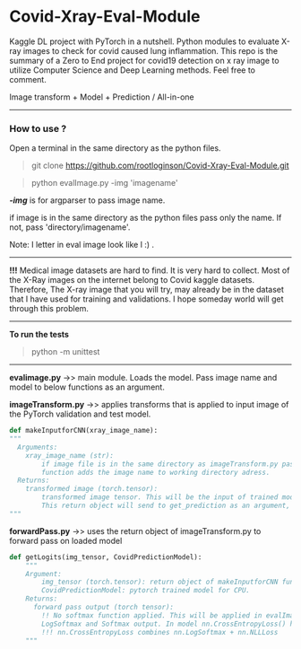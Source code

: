 # Covid-Xray-Eval-Module

Kaggle DL project with PyTorch in a nutshell. Python modules to evaluate X-ray images to check for covid caused lung inflammation. 
This repo is the summary of a Zero to End project for covid19 detection on x ray image to utilize Computer Science and Deep Learning methods. Feel free to comment.

Image transform + Model + Prediction / All-in-one

---
### How to use ? 
Open a terminal in the same directory as the python files. 
 > git clone https://github.com/rootloginson/Covid-Xray-Eval-Module.git

 > python evalImage.py -img 'imagename'
  
***-img***  is for argparser to pass image name. 

if image is in the same directory as the python files pass only the name. If not, pass 'directory/imagename'. 

Note: I  letter in eval image look like l  :) . 

---

**!!!** Medical image datasets are hard to find. It is very hard to collect. Most of the X-Ray images on the internet belong to Covid kaggle datasets. Therefore, The X-ray image that you will try, may already be in the dataset that I have used for training and validations. 
I hope someday world will get through this problem.

---

**To run the tests**
 > python -m unittest

---

**evalimage.py** ->> main module. Loads the model. Pass image name and model to below functions as an argument.

**imageTransform.py** ->> applies transforms that is applied to input image of the PyTorch validation and test model.

```python
def makeInputforCNN(xray_image_name):
"""
  Arguments: 
    xray_image_name (str):
        if image file is in the same directory as imageTransform.py pass the imagename.
        function adds the image name to working directory adress.
  Returns:
    transformed image (torch.tensor):
        transformed image tensor. This will be the input of trained model for forward pass.
        This return object will send to get_prediction as an argument, along with the loaded model.
"""
```

**forwardPass.py** ->> uses the return object of imageTransform.py to forward pass on loaded model
```python
def getLogits(img_tensor, CovidPredictionModel):
    """
    Argument:
        img_tensor (torch.tensor): return object of makeInputforCNN function.        
        CovidPredictionModel: pytorch trained model for CPU.
    Returns:
      forward pass output (torch tensor):
        !! No softmax function applied. This will be applied in evalImage.py to print
        LogSoftmax and Softmax output. In model nn.CrossEntropyLoss() has been used. 
        !!! nn.CrossEntropyLoss combines nn.LogSoftmax + nn.NLLLoss
    """
```
